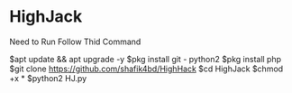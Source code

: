 # HighJack


Need to Run Follow Thid Command

$apt update && apt upgrade -y
$pkg install git - python2
$pkg install php 
$git clone https://github.com/shafik4bd/HighHack
$cd HighJack
$chmod +x *
$python2 HJ.py

